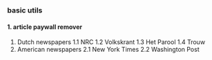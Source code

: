 ### basic utils

#### 1. article paywall remover
1. Dutch newspapers
1.1 NRC
1.2 Volkskrant
1.3 Het Parool
1.4 Trouw
2. American newspapers
2.1 New York Times
2.2 Washington Post

